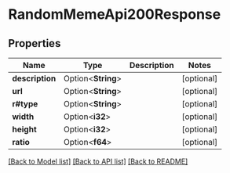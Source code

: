 # RandomMemeApi200Response

## Properties

Name | Type | Description | Notes
------------ | ------------- | ------------- | -------------
**description** | Option<**String**> |  | [optional]
**url** | Option<**String**> |  | [optional]
**r#type** | Option<**String**> |  | [optional]
**width** | Option<**i32**> |  | [optional]
**height** | Option<**i32**> |  | [optional]
**ratio** | Option<**f64**> |  | [optional]

[[Back to Model list]](../README.md#documentation-for-models) [[Back to API list]](../README.md#documentation-for-api-endpoints) [[Back to README]](../README.md)


